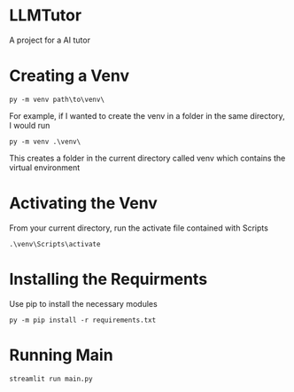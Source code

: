 # LLMTutor
A project for a AI tutor
# Creating a Venv
```py -m venv path\to\venv\```

For example, if I wanted to create the venv in a folder in the same directory, I would run

```py -m venv .\venv\```

This creates a folder in the current directory called venv which contains the virtual environment

# Activating the Venv

From your current directory, run the activate file contained with Scripts

```.\venv\Scripts\activate```

# Installing the Requirments

Use pip to install the necessary modules

```py -m pip install -r requirements.txt```

# Running Main

```streamlit run main.py```
